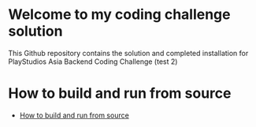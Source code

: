 # Welcome to my coding challenge solution

  

This Github repository contains the solution and completed installation for PlayStudios Asia Backend Coding Challenge (test 2)

  
  

# How to build and run from source

*  [How to build and run from source](https://github.com/hungphamuy95/ps-coding-challenge/wiki/Getting-and-run-source-code)